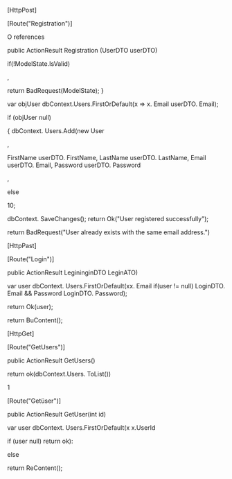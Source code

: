 [HttpPost]

[Route("Registration")]

O references

public ActionResult Registration (UserDTO userDTO)

if(!ModelState.IsValid)

,

return BadRequest(ModelState); }

var objUser dbContext.Users.FirstOrDefault(x => x. Email userDTO. Email);

if (objUser null)

{ dbContext. Users.Add(new User

,

FirstName userDTO. FirstName, LastName userDTO. LastName, Email userDTO. Email, Password userDTO. Password

,

else

10;

dbContext. SaveChanges(); return Ok("User registered successfully");

return BadRequest("User already exists with the same email address.")









[HttpPast]

[Route("Login")]

public ActionResult LegininginDTO LeginATO)

var user dbContext. Users.FirstOrDefault(xx. Email if(user != null) LoginDTO. Email && Password LoginDTO. Password);

return Ok(user);

return BuContent();

[HttpGet]

[Route("GetUsers")]

public ActionResult GetUsers()

return ok(dbContext.Users. ToList())

1

[Route("Getüser")]

public ActionResult GetUser(int id)

var user dbContext. Users.FirstOrDefault(x x.UserId

if (user null) return ok):

else

return ReContent();

